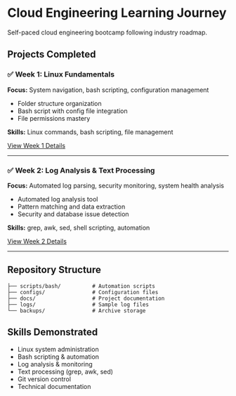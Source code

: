# Cloud Engineering Learning Journey

Self-paced cloud engineering bootcamp following industry roadmap.

## Projects Completed

### ✅ Week 1: Linux Fundamentals
**Focus:** System navigation, bash scripting, configuration management
- Folder structure organization
- Bash script with config file integration
- File permissions mastery

**Skills:** Linux commands, bash scripting, file management

[View Week 1 Details](docs/week1/)

---

### ✅ Week 2: Log Analysis & Text Processing  
**Focus:** Automated log parsing, security monitoring, system health analysis
- Automated log analysis tool
- Pattern matching and data extraction
- Security and database issue detection

**Skills:** grep, awk, sed, shell scripting, automation

[View Week 2 Details](docs/week2/)

---

## Repository Structure
```
├── scripts/bash/          # Automation scripts
├── configs/               # Configuration files
├── docs/                  # Project documentation
├── logs/                  # Sample log files
└── backups/               # Archive storage
```

## Skills Demonstrated
- Linux system administration
- Bash scripting & automation
- Log analysis & monitoring
- Text processing (grep, awk, sed)
- Git version control
- Technical documentation

